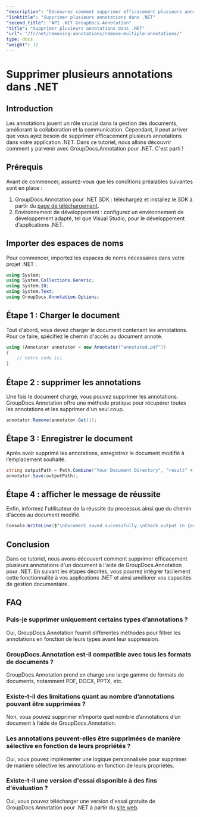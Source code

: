 ```yaml
---
"description": "Découvrez comment supprimer efficacement plusieurs annotations dans .NET grâce à GroupDocs.Annotation. Suivez notre tutoriel étape par étape pour une intégration fluide dans vos applications."
"linktitle": "Supprimer plusieurs annotations dans .NET"
"second_title": "API .NET GroupDocs.Annotation"
"title": "Supprimer plusieurs annotations dans .NET"
"url": "/fr/net/removing-annotations/remove-multiple-annotations/"
type: docs
"weight": 12
---
```


# Supprimer plusieurs annotations dans .NET

## Introduction
Les annotations jouent un rôle crucial dans la gestion des documents, améliorant la collaboration et la communication. Cependant, il peut arriver que vous ayez besoin de supprimer efficacement plusieurs annotations dans votre application .NET. Dans ce tutoriel, nous allons découvrir comment y parvenir avec GroupDocs.Annotation pour .NET. C'est parti !
## Prérequis
Avant de commencer, assurez-vous que les conditions préalables suivantes sont en place :
1. GroupDocs.Annotation pour .NET SDK : téléchargez et installez le SDK à partir du [page de téléchargement](https://releases.groupdocs.com/annotation/net/).
2. Environnement de développement : configurez un environnement de développement adapté, tel que Visual Studio, pour le développement d’applications .NET.

## Importer des espaces de noms
Pour commencer, importez les espaces de noms nécessaires dans votre projet .NET :
```csharp
using System;
using System.Collections.Generic;
using System.IO;
using System.Text;
using GroupDocs.Annotation.Options;
```
## Étape 1 : Charger le document
Tout d'abord, vous devez charger le document contenant les annotations. Pour ce faire, spécifiez le chemin d'accès au document annoté.
```csharp
using (Annotator annotator = new Annotator("annotated.pdf"))
{
    // Votre code ici
}
```
## Étape 2 : supprimer les annotations
Une fois le document chargé, vous pouvez supprimer les annotations. GroupDocs.Annotation offre une méthode pratique pour récupérer toutes les annotations et les supprimer d'un seul coup.
```csharp
annotator.Remove(annotator.Get());
```
## Étape 3 : Enregistrer le document
Après avoir supprimé les annotations, enregistrez le document modifié à l’emplacement souhaité.
```csharp
string outputPath = Path.Combine("Your Document Directory", "result" + Path.GetExtension("input.pdf"));
annotator.Save(outputPath);
```
## Étape 4 : afficher le message de réussite
Enfin, informez l'utilisateur de la réussite du processus ainsi que du chemin d'accès au document modifié.
```csharp
Console.WriteLine($"\nDocument saved successfully.\nCheck output in {outputPath}.");
```

## Conclusion
Dans ce tutoriel, nous avons découvert comment supprimer efficacement plusieurs annotations d'un document à l'aide de GroupDocs.Annotation pour .NET. En suivant les étapes décrites, vous pourrez intégrer facilement cette fonctionnalité à vos applications .NET et ainsi améliorer vos capacités de gestion documentaire.
## FAQ
### Puis-je supprimer uniquement certains types d’annotations ?
Oui, GroupDocs.Annotation fournit différentes méthodes pour filtrer les annotations en fonction de leurs types avant leur suppression.
### GroupDocs.Annotation est-il compatible avec tous les formats de documents ?
GroupDocs.Annotation prend en charge une large gamme de formats de documents, notamment PDF, DOCX, PPTX, etc.
### Existe-t-il des limitations quant au nombre d’annotations pouvant être supprimées ?
Non, vous pouvez supprimer n’importe quel nombre d’annotations d’un document à l’aide de GroupDocs.Annotation.
### Les annotations peuvent-elles être supprimées de manière sélective en fonction de leurs propriétés ?
Oui, vous pouvez implémenter une logique personnalisée pour supprimer de manière sélective les annotations en fonction de leurs propriétés.
### Existe-t-il une version d'essai disponible à des fins d'évaluation ?
Oui, vous pouvez télécharger une version d'essai gratuite de GroupDocs.Annotation pour .NET à partir du [site web](https://releases.groupdocs.com/annotation/net/).